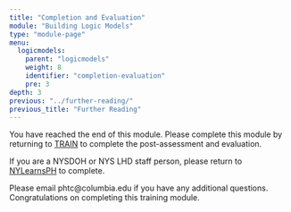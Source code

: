 ```yaml
---
title: "Completion and Evaluation"
module: "Building Logic Models"
type: "module-page"
menu:
  logicmodels:
    parent: "logicmodels"
    weight: 8
    identifier: "completion-evaluation"
    pre: 3
depth: 3
previous: "../further-reading/"
previous_title: "Further Reading"
---
```

<div class="logicmodels"><div class="pageblock"><p>You have reached the end of this module. Please complete this module by returning to <a href="https://www.train.org/main/course/1046367/" target="_blank">TRAIN</a> to complete the post-assessment and evaluation.</p>
<p>If you are a NYSDOH or NYS LHD staff person, please return to <a href="https://www.nylearnsph.com/Public/Default.aspx?ReturnUrl=%2fPersonal%2fCatalog%2fDescription.aspx%3fu%3dkM6WW0gCRpk8GGrMMEd1Jyh1utjAjw3nbHIiQeLOwECYYvFU3kB5xkfPucIowArP%252fSCkp6tgkCY%253d" target='_blank"'>NYLearnsPH</a> to complete.</p>
<p>Please email phtc@columbia.edu if you have any additional questions. Congratulations on completing this training module.</p>
</div></div>